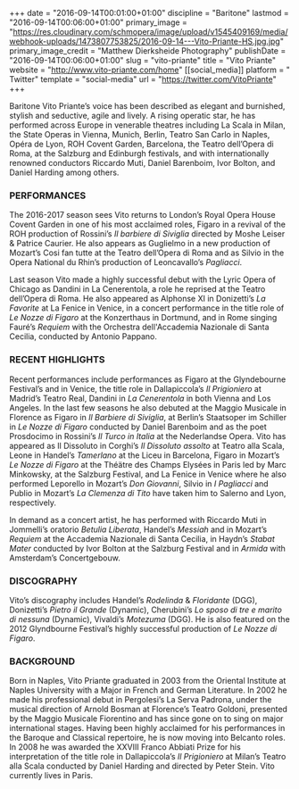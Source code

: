 +++
date = "2016-09-14T00:01:00+01:00"
discipline = "Baritone"
lastmod = "2016-09-14T00:06:00+01:00"
primary_image = "https://res.cloudinary.com/schmopera/image/upload/v1545409169/media/webhook-uploads/1473807753825/2016-09-14---Vito-Priante-HS.jpg.jpg"
primary_image_credit = "Matthew Dierksheide Photography"
publishDate = "2016-09-14T00:06:00+01:00"
slug = "vito-priante"
title = "Vito Priante"
website = "http://www.vito-priante.com/home"
[[social_media]]
platform = " Twitter"
template = "social-media"
url = "https://twitter.com/VitoPriante"
+++

Baritone Vito Priante’s voice has been described as elegant and burnished, stylish and seductive, agile and lively.  A rising operatic star, he has performed across Europe in venerable theatres including La Scala in Milan, the State Operas in Vienna, Munich, Berlin, Teatro San Carlo in Naples, Opéra de Lyon, ROH Covent Garden, Barcelona, the Teatro dell’Opera di Roma, at the Salzburg and Edinburgh festivals, and with internationally renowned conductors Riccardo Muti, Daniel Barenboim, Ivor Bolton, and Daniel Harding among others. 
 
### PERFORMANCES

The 2016-2017 season sees Vito returns to London’s Royal Opera House Covent Garden in one of his most acclaimed roles, Figaro in a revival of the ROH production of Rossini’s *Il barbiere di Siviglia* directed by Moshe Leiser & Patrice Caurier. He also appears as Guglielmo in a new production of Mozart’s Cosi fan tutte at the Teatro dell’Opera di Roma and as Silvio in the Opera National du Rhin’s production of Leoncavallo’s *Pagliacci*.
 
Last season Vito made a highly successful debut with the Lyric Opera of Chicago as Dandini in La Cenerentola, a role he reprised at the Teatro dell’Opera di Roma. He also appeared as Alphonse XI in Donizetti’s *La Favorite* at La Fenice in Venice, in a concert performance in the title role of *Le Nozze di Figaro* at the Konzerthaus in Dortmund, and in Rome singing Fauré’s *Requiem* with the Orchestra dell'Accademia Nazionale di Santa Cecilia, conducted by Antonio Pappano. 
 
### RECENT HIGHLIGHTS

Recent performances include performances as Figaro at the Glyndebourne Festival’s and in Venice, the title role in Dallapiccola’s *Il Prigioniero* at Madrid’s Teatro Real, Dandini in *La Cenerentola* in both Vienna and Los Angeles. In the last few seasons he also debuted at the Maggio Musicale in Florence as Figaro in *Il Barbiere di Siviglia*, at Berlin’s Staatsoper im Schiller in *Le Nozze di Figaro* conducted by Daniel Barenboim and as the poet Prosdocimo in Rossini’s *Il Turco in Italia* at the Nederlandse Opera. Vito has appeared as Il Dissoluto in Corghi’s *Il Dissoluto assolto* at Teatro alla Scala, Leone in Handel’s *Tamerlano* at the Liceu in Barcelona, Figaro in Mozart’s *Le Nozze di Figaro* at the Théätre des Champs Elysées in Paris led by Marc Minkowsky, at the Salzburg Festival, and La Fenice in Venice where he also performed Leporello in Mozart’s *Don Giovanni*, Silvio in *I Pagliacci* and Publio in Mozart’s *La Clemenza di Tito* have taken him to Salerno and Lyon, respectively.
 
In demand as a concert artist, he has performed with Riccardo Muti in Jommelli’s oratorio *Betulia Liberata*, Handel’s *Messiah* and in Mozart’s *Requiem* at the Accademia Nazionale di Santa Cecilia, in Haydn’s *Stabat Mater* conducted by Ivor Bolton at the Salzburg Festival and in *Armida* with Amsterdam’s Concertgebouw.
 
### DISCOGRAPHY

Vito’s discography includes Handel’s *Rodelinda* & *Floridante* (DGG), Donizetti’s *Pietro il Grande* (Dynamic), Cherubini’s *Lo sposo di tre e marito di nessuna*  (Dynamic), Vivaldi’s *Motezuma* (DGG).  He is also featured on the 2012 Glyndbourne Festival’s highly successful production of *Le Nozze di Figaro*.
 
### BACKGROUND

Born in Naples, Vito Priante graduated in 2003 from the Oriental Institute at Naples University with a Major in French and German Literature. In 2002 he made his professional debut in Pergolesi’s La Serva Padrona, under the musical direction of Arnold Bosman at  Florence’s Teatro Goldoni, presented by the Maggio Musicale Fiorentino and has since gone on to sing on major international stages.  Having been highly acclaimed for his performances in the Baroque and Classical repertoire, he is now moving into Belcanto roles.  In 2008 he was awarded the XXVIII Franco Abbiati Prize for his interpretation of the title role in Dallapiccola’s *Il Prigioniero* at Milan’s Teatro alla Scala conducted by Daniel Harding and  directed by Peter Stein.
Vito currently lives in Paris. 
